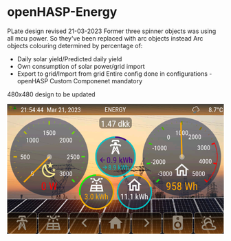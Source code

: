 # openHASP-Energy
PLate design revised 21-03-2023
Former three spinner objects was using all mcu power. So they've been replaced with arc objects instead
Arc objects colouring determined by percentage of:
- Daily solar yield/Predicted daily yield
- Own consumption of solar power/grid import
- Export to grid/Import from grid
Entire config done in configurations - openHASP Custom Componenet mandatory

480x480 design to be updated

![T3E openHASP Energy plate 480x480 res.](https://github.com/htvekov/openHASP-Energy/blob/main/Sunton_energy_plate.png)


